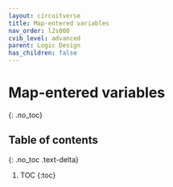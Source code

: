 ```yaml
---
layout: circuitverse
title: Map-entered variables
nav_order: l2s000
cvib_level: advanced
parent: Logic Design
has_children: false
---
```


# Map-entered variables
{: .no_toc}

## Table of contents
{: .no_toc .text-delta}

1. TOC
{:toc}
